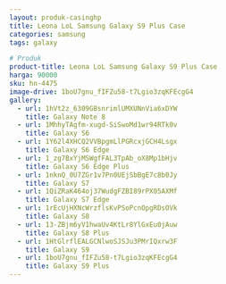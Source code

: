 ```yaml
---
layout: produk-casinghp
title: Leona LoL Samsung Galaxy S9 Plus Case
categories: samsung
tags: galaxy

# Produk
product-title: Leona LoL Samsung Galaxy S9 Plus Case
harga: 90000
sku: hn-4475
image-drive: 1boU7gnu_fIFZu58-t7Lgio3zqKFEcgG4
gallery:
  - url: 1hVt2z_6309GBsnrimlUMXUNnVia6xDYW
    title: Galaxy Note 8
  - url: 1MhhyTAgfm-xugd-SiSwoMd1wr94RTk0v
    title: Galaxy S6
  - url: 1Y62l4XHCQ2VVBpgmLlPGRcxjGCH4Lsgx
    title: Galaxy S6 Edge
  - url: 1_zg7BxYjMSWgfFAL3TpAb_oX8Mp1bHjv
    title: Galaxy S6 Edge Plus
  - url: 1nknQ_0U7ZGr1v7Pn0UEjSbBgE7c8b0Jy
    title: Galaxy S7
  - url: 1QiZRaK464oj37WudgFZBI89rPX05AXMf
    title: Galaxy S7 Edge
  - url: 1rEcUjHXNcWrzflsKvPSoPcnOpgRDsOVk
    title: Galaxy S8
  - url: 13-ZBjm6yV1hwaUv4KtLr8YlGxEu0jAuw
    title: Galaxy S8 Plus
  - url: 1HtGlrflEALGCNlwoSJSJu3PMrIQxrw3F
    title: Galaxy S9
  - url: 1boU7gnu_fIFZu58-t7Lgio3zqKFEcgG4
    title: Galaxy S9 Plus
---
```

